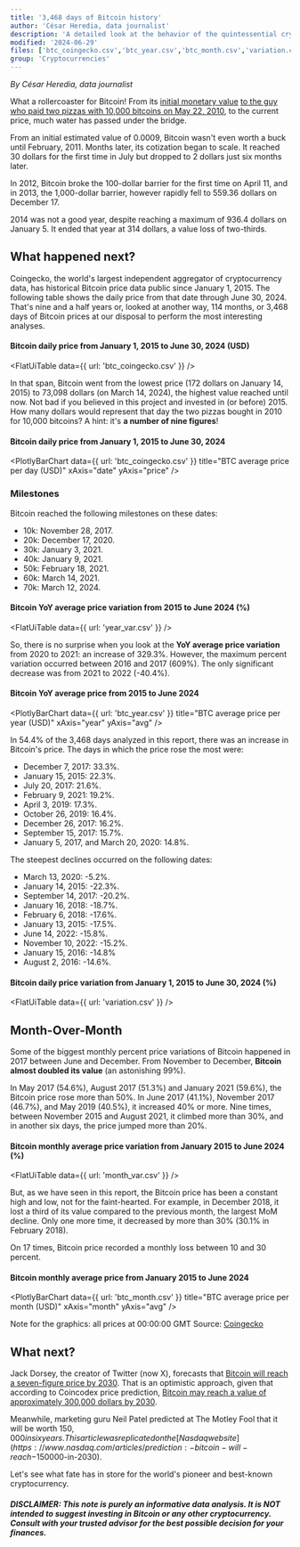 ```yaml
---
title: '3,468 days of Bitcoin history'
author: 'César Heredia, data journalist'
description: 'A detailed look at the behavior of the quintessential cryptocurrency since 2015'
modified: '2024-06-29'
files: ['btc_coingecko.csv','btc_year.csv','btc_month.csv','variation.csv','month_var.csv','year_var.csv']
group: 'Cryptocurrencies'
---
```


*By César Heredia, data journalist*

What a rollercoaster for Bitcoin! From its [initial monetary value](https://www.forbes.com/advisor/in/investing/cryptocurrency/bitcoin-price-history-chart/#:~:text=What%20Price%20Did%20Bitcoin%20Start,a%20value%20of%20%240.0009%20each.) [to the guy who paid two pizzas with 10,000 bitcoins on May 22, 2010](https://news.bitcoin.com/14-years-ago-an-individual-offered-10000-bitcoins-for-2-pizzas-finalizing-the-deal-in-4-days/), to the current price, much water has passed under the bridge.

From an initial estimated value of 0.0009, Bitcoin wasn't even worth a buck until February, 2011. Months later, its cotization began to scale. It reached 30 dollars for the first time in July but dropped to 2 dollars just six months later.

In 2012, Bitcoin broke the 100-dollar barrier for the first time on April 11, and in 2013, the 1,000-dollar barrier, however rapidly fell to 559.36 dollars on December 17.

2014 was not a good year, despite reaching a maximum of 936.4 dollars on January 5. It ended that year at 314 dollars, a value loss of two-thirds.

## What happened next?

Coingecko, the world's largest independent aggregator of cryptocurrency data, has historical Bitcoin price data public since January 1, 2015. The following table shows the daily price from that date through June 30, 2024. That's nine and a half years or, looked at another way, 114 months, or 3,468 days of Bitcoin prices at our disposal to perform the most interesting analyses.

#### Bitcoin daily price from January 1, 2015 to June 30, 2024 (USD)
<FlatUiTable
  data={{
    url: 'btc_coingecko.csv'
  }}
/>

In that span, Bitcoin went from the lowest price (172 dollars on January 14, 2015) to 73,098 dollars (on March 14, 2024), the highest value reached until now. Not bad if you believed in this project and invested in (or before) 2015. How many dollars would represent that day the two pizzas bought in 2010 for 10,000 bitcoins? A hint: it's **a number of nine figures**!

#### Bitcoin daily price from January 1, 2015 to June 30, 2024
<PlotlyBarChart
  data={{
    url: 'btc_coingecko.csv'
  }}
  title="BTC average price per day (USD)"
  xAxis="date"
  yAxis="price"
/>

### Milestones

Bitcoin reached the following milestones on these dates:

 - 10k: November 28, 2017.
 - 20k: December 17, 2020.
 - 30k: January 3, 2021.
 - 40k: January 9, 2021.
 - 50k: February 18, 2021.
 - 60k: March 14, 2021.
 - 70k: March 12, 2024.

#### Bitcoin YoY average price variation from 2015 to June 2024 (%)
<FlatUiTable
  data={{
    url: 'year_var.csv'
  }}
/>

So, there is no surprise when you look at the **YoY average price variation** from 2020 to 2021: an increase of 329.3%. However, the maximum percent variation occurred between 2016 and 2017 (609%). The only significant decrease was from 2021 to 2022 (-40.4%).

#### Bitcoin YoY average price from 2015 to June 2024
<PlotlyBarChart
  data={{
    url: 'btc_year.csv'
  }}
  title="BTC average price per year (USD)"
  xAxis="year"
  yAxis="avg"
/>

In 54.4% of the 3,468 days analyzed in this report, there was an increase in Bitcoin's price. The days in which the price rose the most were:

 - December 7, 2017: 33.3%.
 - January 15, 2015: 22.3%.
 - July 20, 2017: 21.6%.
 - February 9, 2021: 19.2%.
 - April 3, 2019: 17.3%.
 - October 26, 2019: 16.4%.
 - December 26, 2017: 16.2%.
 - September 15, 2017: 15.7%.
 - January 5, 2017, and March 20, 2020: 14.8%.

The steepest declines occurred on the following dates:

 - March 13, 2020: -5.2%.
 - January 14, 2015: -22.3%.
 - September 14, 2017: -20.2%.
 - January 16, 2018: -18.7%.
 - February 6, 2018: -17.6%.
 - January 13, 2015: -17.5%.
 - June 14, 2022: -15.8%.
 - November 10, 2022: -15.2%.
 - January 15, 2016: -14.8%
 - August 2, 2016: -14.6%.

#### Bitcoin daily price variation from January 1, 2015 to June 30, 2024 (%)
<FlatUiTable
  data={{
    url: 'variation.csv'
  }}
/>

## Month-Over-Month

Some of the biggest monthly percent price variations of Bitcoin happened in 2017 between June and December. From November to December, **Bitcoin almost doubled its value** (an astonishing 99%).

In May 2017 (54.6%), August 2017 (51.3%) and January 2021 (59.6%), the Bitcoin price rose more than 50%. In June 2017 (41.1%), November 2017 (46.7%), and May 2019 (40.5%), it increased 40% or more. Nine times, between November 2015 and August 2021, it climbed more than 30%, and in another six days, the price jumped more than 20%.

#### Bitcoin monthly average price variation from January 2015 to June 2024 (%)
<FlatUiTable
  data={{
    url: 'month_var.csv'
  }}
/>

But, as we have seen in this report, the Bitcoin price has been a constant high and low, not for the faint-hearted. For example, in December 2018, it lost a third of its value compared to the previous month, the largest MoM decline. Only one more time, it decreased by more than 30% (30.1% in February 2018).

On 17 times, Bitcoin price recorded a monthly loss between 10 and 30 percent.


#### Bitcoin monthly average price from January 2015 to June 2024
<PlotlyBarChart
  data={{
    url: 'btc_month.csv'
  }}
  title="BTC average price per month (USD)"
  xAxis="month"
  yAxis="avg"
/>

Note for the graphics: all prices at 00:00:00 GMT
Source: [Coingecko](https://www.coingecko.com/es/monedas/bitcoin/historical_data)

## What next?

Jack Dorsey, the creator of Twitter (now X), forecasts that [Bitcoin will reach a seven-figure price by 2030](https://www.coindesk.com/markets/2024/05/10/former-twitter-ceo-jack-dorsey-says-bitcoin-will-go-beyond-1-million-in-2030/). That is an optimistic approach, given that according to Coincodex price prediction, [Bitcoin may reach a value of approximately 300,000 dollars by 2030](https://coincodex.com/crypto/bitcoin/price-prediction/).

Meanwhile, marketing guru Neil Patel predicted at The Motley Fool that it will be worth $150,000 in six years. This article was replicated on the [Nasdaq website](https://www.nasdaq.com/articles/prediction:-bitcoin-will-reach-$150000-in-2030). 

Let's see what fate has in store for the world's pioneer and best-known cryptocurrency.

##### DISCLAIMER: This note is purely an informative data analysis. It is NOT intended to suggest investing in Bitcoin or any other cryptocurrency. Consult with your trusted advisor for the best possible decision for your finances.
